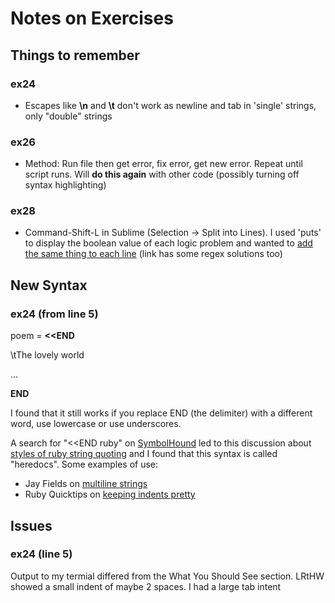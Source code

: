 # Notes on Exercises

## Things to remember

### ex24
* Escapes like **\n** and **\t** don't work as newline and tab in 'single' strings, only "double" strings 

### ex26
* Method: Run file then get error, fix error, get new error. Repeat until script runs. Will **do this again** with other code (possibly turning off syntax highlighting)

### ex28
* Command-Shift-L in Sublime (Selection -> Split into Lines). I used 'puts' to display the boolean value of each logic problem and wanted to [add the same thing to each line](http://stackoverflow.com/questions/10709869/how-to-paste-text-to-end-of-every-line-sublime-2) (link has some regex solutions too)

## New Syntax

### ex24 (from line 5)

poem = **<<END**

\tThe lovely world

...

**END**

I found that it still works if you replace END (the delimiter) with a different word, use lowercase or use underscores.

A search for "<<END ruby" on [SymbolHound](http://symbolhound.com/?q=%3C%3CEND+ruby) led to this discussion about [styles of ruby string quoting](http://stackoverflow.com/questions/279270/which-style-of-ruby-string-quoting-do-you-favour) and I found that this syntax is called "heredocs". Some examples of use:
- Jay Fields on [multiline strings](http://blog.jayfields.com/2006/12/ruby-multiline-strings-here-doc-or.html)
- Ruby Quicktips on [keeping indents pretty](http://rubyquicktips.com/post/4438542511/heredoc-and-indent)

## Issues

### ex24 (line 5)
Output to my termial differed from the What You Should See section. LRtHW showed a small indent of maybe 2 spaces. I had a large tab intent